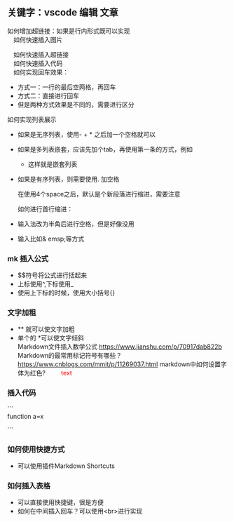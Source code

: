 ## 关键字：vscode 编辑 文章


如何增加超链接：如果是行内形式[]()既可以实现  
&emsp;如何快速插入图片

&emsp;如何快速插入超链接  
&emsp;如何快速插入代码  
&emsp;如何实现回车效果：  
- 方式一：一行的最后空两格，再回车  
- 方式二：直接进行回车  
- 但是两种方式效果是不同的，需要进行区分  

如何实现列表展示  
- 如果是无序列表，使用- + * 之后加一个空格就可以
- 如果是多列表嵌套，应该先加个tab，再使用第一条的方式，例如
    + 这样就是嵌套列表
- 如果是有序列表，则需要使用. 加空格

    在使用4个space之后，默认是个新段落进行缩进，需要注意

    如何进行首行缩进：
- 输入法改为半角后进行空格，但是好像没用
- 输入比如& emsp;等方式

### mk 插入公式
- \$$符号将公式进行括起来
- 上标使用^,下标使用_
- 使用上下标的时候，使用大小括号{}

### 文字加粗
- \** 就可以使文字加粗  
- 单个的 \*可以使文字倾斜  
Markdown文件插入数学公式 https://www.jianshu.com/p/70917dab822b
Markdown的最常用标记符号有哪些？ https://www.cnblogs.com/mmit/p/11269037.html
markdown中如何设置字体为红色? 　　<font color='red'> text </font>


### 插入代码

\```  
 function a=x

\```

### 如何使用快捷方式
- 可以使用插件Markdown Shortcuts

### 如何插入表格
- 可以直接使用快捷键，很是方便
- 如何在中间插入回车？可以使用\<br>进行实现
